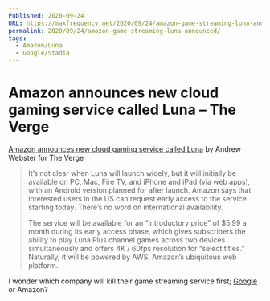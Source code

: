 ```yaml
---
Published: 2020-09-24
URL: https://maxfrequency.net/2020/09/24/amazon-game-streaming-luna-announced/
permalink: 2020/09/24/amazon-game-streaming-luna-announced/
tags:
  - Amazon/Luna
  - Google/Stadia
---
```

# Amazon announces new cloud gaming service called Luna – The Verge

[Amazon announces new cloud gaming service called Luna](https://www.theverge.com/2020/9/24/21451371/amazon-luna-cloud-gaming-service-twitch-alexa-controller) by Andrew Webster for The Verge

> It’s not clear when Luna will launch widely, but it will initially be available on PC, Mac, Fire TV, and iPhone and iPad (via web apps), with an Android version planned for after launch. Amazon says that interested users in the US can request early access to the service starting today. There’s no word on international availability.
> 
> The service will be available for an “introductory price” of $5.99 a month during its early access phase, which gives subscribers the ability to play Luna Plus channel games across two devices simultaneously and offers 4K / 60fps resolution for “select titles.” Naturally, it will be powered by AWS, Amazon’s ubiquitous web platform.

I wonder which company will kill their game streaming service first; [Google](https://stadia.google.com/) or Amazon?